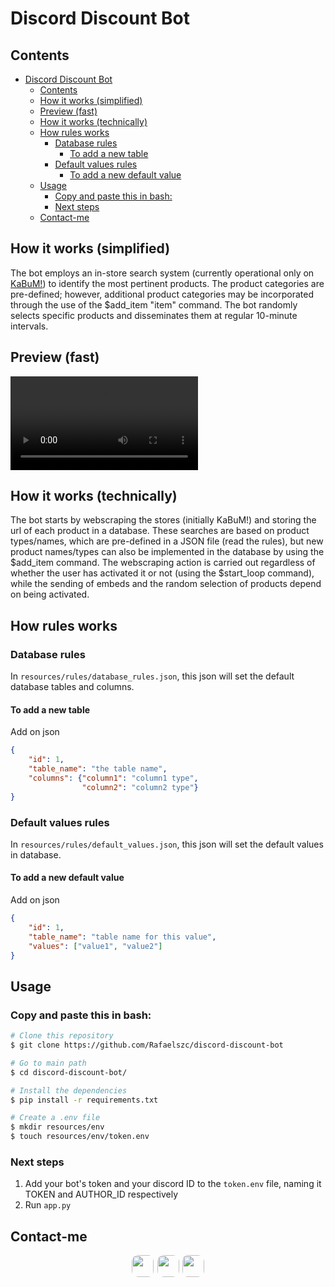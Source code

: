 # Discord Discount Bot

## Contents

- [Discord Discount Bot](#discord-discount-bot)
  - [Contents](#contents)
  - [How it works (simplified)](#how-it-works-simplified)
  - [Preview (fast)](#preview-fast)
  - [How it works (technically)](#how-it-works-technically)
  - [How rules works](#how-rules-works)
    - [Database rules](#database-rules)
      - [To add a new table](#to-add-a-new-table)
    - [Default values rules](#default-values-rules)
      - [To add a new default value](#to-add-a-new-default-value)
  - [Usage](#usage)
    - [Copy and paste this in bash:](#copy-and-paste-this-in-bash)
    - [Next steps](#next-steps)
  - [Contact-me](#contact-me)

## How it works (simplified)
The bot employs an in-store search system (currently operational only on <a href="https://www.kabum.com.br" target="_blank">KaBuM!</a>) to identify the most pertinent products. The product categories are pre-defined; however, additional product categories may be incorporated through the use of the $add_item "item" command. The bot randomly selects specific products and disseminates them at regular 10-minute intervals.

## Preview (fast)
<video controls src="resources/midia/preview.mp4" title="Title"></video>

## How it works (technically)

The bot starts by webscraping the stores (initially KaBuM!) and storing the url of each product in a database. These searches are based on product types/names, which are pre-defined in a JSON file (read the rules), but new product names/types can also be implemented in the database by using the $add_item command. The webscraping action is carried out regardless of whether the user has activated it or not (using the $start_loop command), while the sending of embeds and the random selection of products depend on being activated.

## How rules works

### Database rules
In `resources/rules/database_rules.json`, this json will set the default database tables and columns.

#### To add a new table
Add on json
```json
{
    "id": 1,
    "table_name": "the table name",
    "columns": {"column1": "column1 type",
                "column2": "column2 type"}
}
```

### Default values rules
In `resources/rules/default_values.json`, this json will set the default values in database.

#### To add a new default value
Add on json
```json
{
    "id": 1,
    "table_name": "table name for this value",
    "values": ["value1", "value2"]
}
```

## Usage

### Copy and paste this in bash:
```bash
# Clone this repository
$ git clone https://github.com/Rafaelszc/discord-discount-bot

# Go to main path
$ cd discord-discount-bot/

# Install the dependencies
$ pip install -r requirements.txt

# Create a .env file
$ mkdir resources/env
$ touch resources/env/token.env
```

### Next steps
1. Add your bot's token and your discord ID to the `token.env` file, naming it TOKEN and AUTHOR_ID respectively
2. Run `app.py`

## Contact-me

<div class="contact-images" align=center>
    <a href="https://github.com/Rafaelszc"><img src="https://img.shields.io/badge/GitHub-100000?style=for-the-badge&logo=github&logoColor=white%22" style="border-radius: 10px; height: 35px; padding-right: 2px;"></a>
    <a href="mailto:rafaelbjj84@gmail.com"><img src="https://img.shields.io/badge/GMAIL-100000?style=for-the-badge&logo=gmail&logoColor=red" style="border-radius: 10px; height: 35px"></a>
    <a href="https://www.linkedin.com/in/rafael-souza-5461762b8"><img src="https://img.shields.io/badge/LINKEDIN-100000?style=for-the-badge&logo=linkedin&logoColor=blue" style="border-radius: 10px; height: 35px; padding-left: 2px;"></a>
</div>